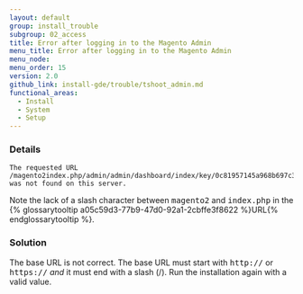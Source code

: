 ```yaml
---
layout: default
group: install_trouble
subgroup: 02_access
title: Error after logging in to the Magento Admin
menu_title: Error after logging in to the Magento Admin
menu_node:
menu_order: 15
version: 2.0
github_link: install-gde/trouble/tshoot_admin.md
functional_areas:
  - Install
  - System
  - Setup
---
```



### Details

	The requested URL /magento2index.php/admin/admin/dashboard/index/key/0c81957145a968b697c32a846598dc2e/ was not found on this server.

Note the lack of a slash character between <tt>magento2</tt> and <tt>index.php</tt> in the {% glossarytooltip a05c59d3-77b9-47d0-92a1-2cbffe3f8622 %}URL{% endglossarytooltip %}.

### Solution

The base URL is not correct. The base URL must start with <tt>http://</tt> or <tt>https://</tt> *and* it must end with a slash (/). Run the installation again with a valid value.

